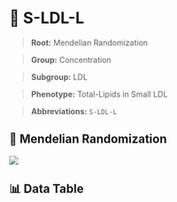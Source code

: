 # 🧪 S-LDL-L

> **Root:** Mendelian Randomization

> **Group:** Concentration  

> **Subgroup:** LDL

> **Phenotype:** Total-Lipids in Small LDL  

> **Abbreviations:** `S-LDL-L`

## 🧬 Mendelian Randomization  

<img src="/MR/Figures/Inverse/S-LDL-L.png"/>


## 📊 Data Table


<CsvTableMRI src="/MR/Data/Inverse/S-LDL-L.csv"/>
